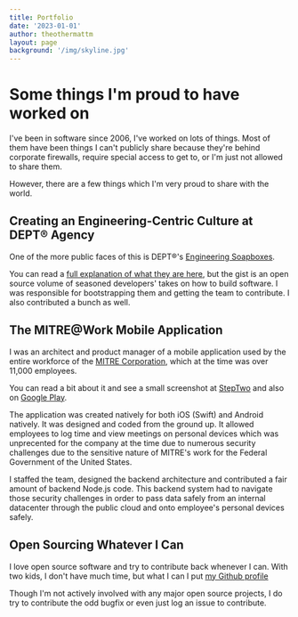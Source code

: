 ```yaml
---
title: Portfolio
date: '2023-01-01'
author: theothermattm
layout: page
background: '/img/skyline.jpg'
---
```


# Some things I'm proud to have worked on

I've been in software since 2006, I've worked on lots of things. Most of them have been things I can't publicly share because they're behind corporate firewalls, require special access to get to, or I'm just not allowed to share them. 

However, there are a few things which I'm very proud to share with the world.

## Creating an Engineering-Centric Culture at DEPT® Agency

One of the more public faces of this is DEPT®'s [Engineering Soapboxes](https://github.com/deptagency/engineering-soapboxes).

You can read a [full explanation of what they are here](https://engineering.deptagency.com/introducing-web-blueprint-our-practices-for-web-development), but the gist is an open source volume of seasoned developers' takes on how to build software. I was responsible for bootstrapping them and getting the team to contribute.  I also contributed a bunch as well.

## The MITRE@Work Mobile Application

I was an architect and product manager of a mobile application used by the entire workforce of the [MITRE Corporation](https://www.mitre.org/), which at the time was over 11,000 employees.

You can read a bit about it and see a small screenshot at [StepTwo](https://www.steptwo.com.au/award-winner/mitre-corporation-creating-a-mobile-app-to-get-things-done/) and also on [Google Play](https://play.google.com/store/apps/details?id=org.mitre.mobile.arcadia&hl=en_US&gl=US&pli=1).

The application was created natively for both iOS (Swift) and Android natively. It was designed and coded from the ground up. It allowed employees to log time and view meetings on personal devices which was unprecented for the company at the time due to numerous security challenges due to the sensitive nature of MITRE's work for the Federal Government of the United States.

I staffed the team, designed the backend architecture and contributed a fair amount of backend Node.js code. This backend system had to navigate those security challenges in order to pass data safely from an internal datacenter through the public cloud and onto employee's personal devices safely.

## Open Sourcing Whatever I Can

I love open source software and try to contribute back whenever I can. With two kids, I don't have much time, but what I can I put [my Github profile](https://github.com/theothermattm?tab=repositories&q=&type=&language=&sort=stargazers)

Though I'm not actively involved with any major open source projects, I do try to contribute the odd bugfix or even just log an issue to contribute.



